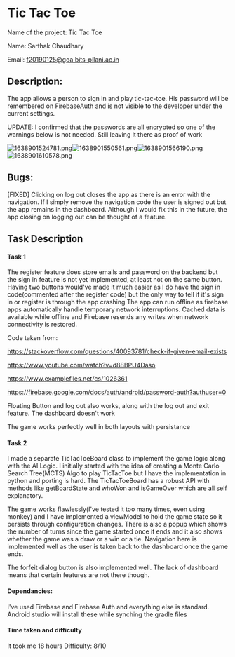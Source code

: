 # Tic Tac Toe

Name of the project: Tic Tac Toe

Name: Sarthak Chaudhary

Email: f20190125@goa.bits-pilani.ac.in

## Description:

The app allows a person to sign in and play tic-tac-toe. His password will be remembered on FirebaseAuth and is not visible to the developer under the current settings.

UPDATE: I confirmed that the passwords are all encrypted so one of the warnings below is not needed. Still leaving it there as proof of work


![1638901524781.png](image/README/1638901524781.png)![1638901550561.png](image/README/1638901550561.png)![1638901566190.png](image/README/1638901566190.png)![1638901610578.png](image/README/1638901610578.png)

## Bugs:

[FIXED]
Clicking on log out closes the app as there is an error with the navigation. If I simply remove the navigation code the user is signed out but the app remains in the dashboard. Although I would fix this in the future, the app closing on logging out can be thought of a feature.

## Task Description

#### Task 1

The register feature does store emails and password on the backend but the sign in feature is not yet implemented, at least not on the same button. Having two buttons would've made it much easier as I do have the sign in code(commented after the register code) but the only way to tell if it's sign in or register is through the app crashing
The app can run offline as firebase apps automatically handle temporary network interruptions. Cached data is available while offline and Firebase resends any writes when network connectivity is restored.

Code taken from:

https://stackoverflow.com/questions/40093781/check-if-given-email-exists

https://www.youtube.com/watch?v=d88BPU4Daso

https://www.examplefiles.net/cs/1026361

https://firebase.google.com/docs/auth/android/password-auth?authuser=0

Floating Button and log out also works, along with the log out and exit feature. The dashboard doesn't work

The game works perfectly well in both layouts with persistance

#### Task 2

I made a separate TicTacToeBoard class to implement the game logic along with the AI Logic. I initially started with the idea of creating a Monte Carlo Search Tree(MCTS) Algo to play TicTacToe but I have the implementation in python and porting is hard. The TicTacToeBoard has a robust API with methods like getBoardState and whoWon and isGameOver which are all self explanatory.

The game works flawlessly(I've tested it too many times, even using monkey) and I have implemented a viewModel to hold the game state so it persists through configuration changes. There is also a popup which shows the number of turns since the game started once it ends and it also shows whether the game was a draw or a win or a tie. Navigation here is implemented well as the user is taken back to the dashboard once the game ends.

The forfeit dialog button is also implemented well. The lack of dashboard means that certain features are not there though.


#### Dependancies:

I've used Firebase and Firebase Auth and everything else is standard. Android studio will install these while synching the gradle files

#### Time taken and difficulty

It took me 18 hours
Difficulty: 8/10
